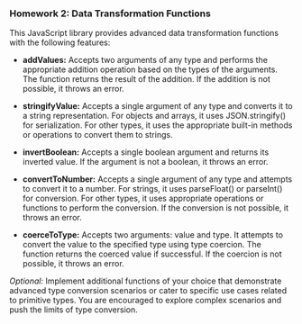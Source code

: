### Homework 2: Data Transformation Functions

This JavaScript library provides advanced data transformation functions with the following features:

- **addValues:** Accepts two arguments of any type and performs the appropriate addition operation based on the types of the arguments. The function returns the result of the addition. If the addition is not possible, it throws an error.

- **stringifyValue:** Accepts a single argument of any type and converts it to a string representation. For objects and arrays, it uses JSON.stringify() for serialization. For other types, it uses the appropriate built-in methods or operations to convert them to strings.

- **invertBoolean:** Accepts a single boolean argument and returns its inverted value. If the argument is not a boolean, it throws an error.

- **convertToNumber:** Accepts a single argument of any type and attempts to convert it to a number. For strings, it uses parseFloat() or parseInt() for conversion. For other types, it uses appropriate operations or functions to perform the conversion. If the conversion is not possible, it throws an error.

- **coerceToType:** Accepts two arguments: value and type. It attempts to convert the value to the specified type using type coercion. The function returns the coerced value if successful. If the coercion is not possible, it throws an error.

*Optional:* Implement additional functions of your choice that demonstrate advanced type conversion scenarios or cater to specific use cases related to primitive types. You are encouraged to explore complex scenarios and push the limits of type conversion.
